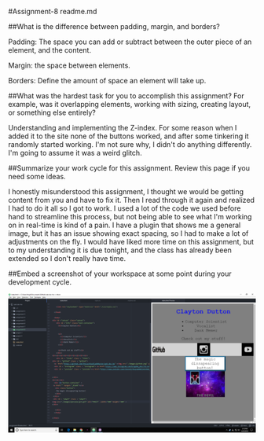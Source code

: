 #Assignment-8 readme.md

##What is the difference between padding, margin, and borders?

Padding: The space you can add or subtract between the outer piece of an element, and the content.

Margin: the space between elements.

Borders: Define the amount of space an element will take up.

##What was the hardest task for you to accomplish this assignment? For example, was it overlapping elements, working with sizing, creating layout, or something else entirely?

Understanding and implementing the Z-index. For some reason when I added it to the site none of the buttons worked, and after some tinkering it randomly started working. I'm not sure why, I didn't do anything differently. I'm going to assume it was a weird glitch.

##Summarize your work cycle for this assignment. Review this page if you need some ideas.

I honestly misunderstood this assignment, I thought we would be getting content from you and have to fix it. Then I read through it again and realized I had to do it all so I got to work. I used a lot of the code we used before hand to streamline this process, but not being able to see what I'm working on in real-time is kind of a pain. I have a plugin that shows me a general image, but it has an issue showing exact spacing, so I had to make a lot of adjustments on the fly. I would have liked more time on this assignment, but to my understanding it is due tonight, and the class has already been extended so I don't really have time.

##Embed a screenshot of your workspace at some point during your development cycle.

![My Image](images/desktop.png)
